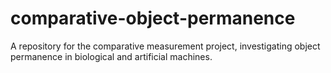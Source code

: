 # comparative-object-permanence
A repository for the comparative measurement project, investigating object permanence in biological and artificial machines.
